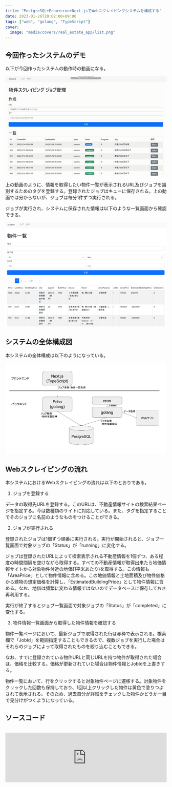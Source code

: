 ```yaml
---
title: "PostgreSQL+Echo+cron+Next.jsでWebスクレイピングシステムを構成する"
date: 2023-01-26T20:02:00+09:00
tags: ["web", "golang", "TypeScript"]
cover:
  image: "media/covers/real_estate_app/list.png"
---
```


## 今回作ったシステムのデモ

以下が今回作ったシステムの動作時の動画になる。

![](/media/photos/real_estate_app/regist.gif)

上の動画のように、情報を取得したい物件一覧が表示されるURL及びジョブを識別するためのタグを登録する。登録されたジョブはキューに保存される。上の動画では分からないが、ジョブは毎分1件ずつ実行される。

ジョブが実行され、システムに保存された情報は以下のような一覧画面から確認できる。

![](/media/photos/real_estate_app/list.png)

## システムの全体構成図

本システムの全体構成は以下のようになっている。

![](/media/photos/real_estate_app/scsave.jpg)

## Webスクレイピングの流れ

本システムにおけるWebスクレイピングの流れは以下のとおりである。

1. ジョブを登録する

データの取得先URLを登録する。このURLは、不動産情報サイトの検索結果ページを指定する。今は数種類のサイトに対応している。また、タグを指定することでそのジョブに名前のようなものをつけることができる。

2. ジョブが実行される

登録されたジョブは1個ずつ順番に実行される。実行が開始されると、ジョブ一覧画面で対象ジョブの「Status」が「running」に変化する。

ジョブは登録されたURLによって検索表示される不動産情報を1個ずつ、ある程度の時間間隔を空けながら取得する。すべての不動産情報が取得出来たら地価情報サイトから対象物件付近の地価(1平米あたり)を取得する。この情報も「AreaPrice」として物件情報に含める。この地価情報と土地面積及び物件価格から建物の想定価格を計算し、「EstimatedBuildingPrice」として物件情報に含める。なお、地価は頻繁に変わる情報ではないのでデータベースに保存しておき再利用する。

実行が終了するとジョブ一覧画面で対象ジョブの「Status」が「completed」に変化する。

3. 物件情報一覧画面から取得した物件情報を確認する

物件一覧ページにおいて、最新ジョブで取得された行は赤枠で表示される。検索欄で「JobId」を範囲指定することもできるので、複数ジョブを実行した場合はそれらのジョブによって取得されたものを絞り込むこともできる。

なお、すでに登録されている物件URLと同じURLを持つ物件が取得された場合は、価格を比較する。価格が更新されていた場合は物件情報とJobIdを上書きする。

物件一覧において、行をクリックすると対象物件ページに遷移する。対象物件をクリックした回数も保持しており、1回以上クリックした物件は黄色で塗りつぶされて表示される。そのため、過去自分が詳細をチェックした物件かどうか一目で見分けがつくようになっている。

## ソースコード

<iframe class="hatenablogcard" style="width:100%;height:155px;margin:15px 0;max-width:680px;" title="kouya17/scsave" src="https://hatenablog.com/embed?url=https://github.com/kouya17/scsave" frameborder="0" scrolling="no"></iframe>